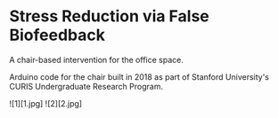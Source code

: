 # Stress Reduction via False Biofeedback
A chair-based intervention for the office space.

Arduino code for the chair built in 2018 as part of Stanford University's CURIS Undergraduate Research Program. 

![1][1.jpg]
![2][2.jpg]
